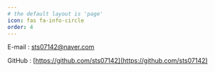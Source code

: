 ```yaml
---
# the default layout is 'page'
icon: fas fa-info-circle
order: 4
---
```


E-mail : [sts07142@naver.com](mailto:sts07142@naver.com)

GitHub : [https://github.com/sts07142](https://github.com/sts07142)
